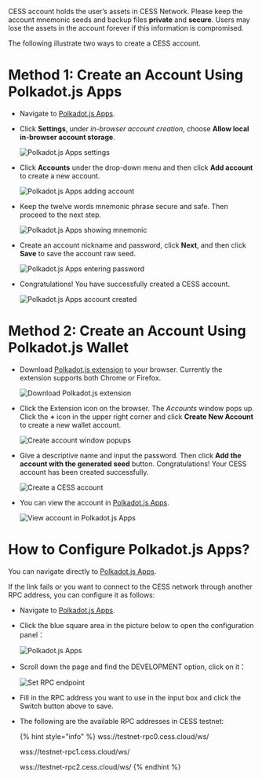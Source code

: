 CESS account holds the user’s assets in CESS Network. Please keep the account mnemonic seeds and backup files **private** and **secure**. Users may lose the assets in the account forever if this information is compromised.

The following illustrate two ways to create a CESS account.

# Method 1: Create an Account Using Polkadot.js Apps

- Navigate to [Polkadot.js Apps](https://polkadot.js.org/apps/?rpc=wss%3A%2F%2Ftestnet-rpc0.cess.cloud%2Fws%2F#/explorer).

- Click **Settings**, under *in-browser account creation*, choose **Allow local in-browser account storage**.<br/>

    ![Polkadot.js Apps settings](../assets/community/cess-account/cess-expl-settings.png)

- Click **Accounts** under the drop-down menu and then click **Add account** to create a new account.<br/>

    ![Polkadot.js Apps adding account](../assets/community/cess-account/cess-expl-add-acct.png)

- Keep the twelve words mnemonic phrase secure and safe. Then proceed to the next step.<br/>

    ![Polkadot.js Apps showing mnemonic](../assets/community/cess-account/cess-expl-showing-mnemonic.png)

- Create an account nickname and password, click **Next**, and then click **Save** to save the account raw seed.<br/>

    ![Polkadot.js Apps entering password](../assets/community/cess-account/cess-expl-entering-pwd.png)

- Congratulations! You have successfully created a CESS account.<br/>

    ![Polkadot.js Apps account created](../assets/community/cess-account/cess-expl-acct-created.png)

# Method 2: Create an Account Using Polkadot.js Wallet

- Download [Polkadot.js extension](https://polkadot.js.org/extension/) to your browser. Currently the extension supports both Chrome or Firefox.<br/>

    ![Download Polkadot.js extension](../assets/community/cess-account/download-ext.png)

- Click the Extension icon on the browser. The *Accounts* window pops up. Click the **+** icon in the upper right corner and click **Create New Account** to create a new wallet account.<br/>

    ![Create account window popups](../assets/community/cess-account/create-acct-popup.png)

- Give a descriptive name and input the password. Then click **Add the account with the generated seed** button. Congratulations! Your CESS account has been created successfully.<br/>

    ![Create a CESS account](../assets/community/cess-account/create-acct.png)

- You can view the account in [Polkadot.js Apps](https://polkadot.js.org/apps/?rpc=wss%3A%2F%2Ftestnet-rpc0.cess.cloud%2Fws%2F#/explorer).<br/>

    ![View account in Polkadot.js Apps](../assets/community/cess-account/view-acct-cess-explorer.png)

# How to Configure Polkadot.js Apps?

You can navigate directly to [Polkadot.js Apps](https://polkadot.js.org/apps/?rpc=wss%3A%2F%2Ftestnet-rpc0.cess.cloud%2Fws%2F#/explorer).

If the link fails or you want to connect to the CESS network through another RPC address, you can configure it as follows:

- Navigate to [Polkadot.js Apps](https://polkadot.js.org/apps).
  
- Click the blue square area in the picture below to open the configuration panel：

    ![Polkadot.js Apps](../assets/community/cess-account/navigate-to-pkjs-apps.png)

- Scroll down the page and find the DEVELOPMENT option, click on it：

    ![Set RPC endpoint](../assets/community/cess-account/set-rpc-endpoint.png)

- Fill in the RPC address you want to use in the input box and click the Switch button above to save.

- The following are the available RPC addresses in CESS testnet:

    {% hint style="info" %}
    wss://testnet-rpc0.cess.cloud/ws/

    wss://testnet-rpc1.cess.cloud/ws/

    wss://testnet-rpc2.cess.cloud/ws/
    {% endhint %}
